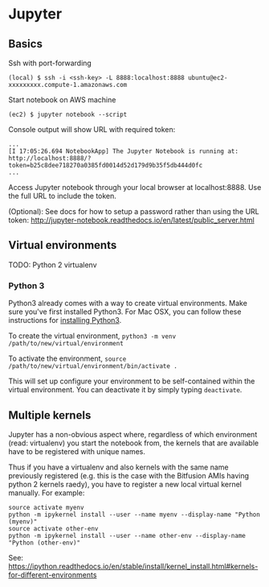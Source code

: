 # Jupyter

## Basics

Ssh with port-forwarding

    (local) $ ssh -i <ssh-key> -L 8888:localhost:8888 ubuntu@ec2-xxxxxxxxx.compute-1.amazonaws.com
    
Start notebook on AWS machine

    (ec2) $ jupyter notebook --script
    
Console output will show URL with required token:

    ...
    [I 17:05:26.694 NotebookApp] The Jupyter Notebook is running at: http://localhost:8888/?token=b25c8dee718270a0385fd0014d52d179d9b35f5db444d0fc
    ...
    
Access Jupyter notebook through your local browser at localhost:8888. Use the full URL to include the token.

(Optional): See docs for how to setup a password rather than using the URL token: <http://jupyter-notebook.readthedocs.io/en/latest/public_server.html>

## Virtual environments

TODO: Python 2 virtualenv

### Python 3

Python3 already comes with a way to create virtual environments. Make sure you've first installed Python3. For Mac OSX, you can follow these instructions for [installing Python3](http://python-guide-pt-br.readthedocs.io/en/latest/starting/install3/osx/).

To create the virtual environment, 
`python3 -m venv /path/to/new/virtual/environment`

To activate the environment,
`source /path/to/new/virtual/environment/bin/activate .`

This will set up configure your environment to be self-contained within the virtual environment. You can deactivate it by simply typing `deactivate`.

## Multiple kernels

Jupyter has a non-obvious aspect where, regardless of which environment (read: virtualenv) you start the notebook from, the kernels that are available have to be registered with unique names.

Thus if you have a virtualenv and also kernels with the same name previously registered (e.g. this is the case with the Bitfusion AMIs having python 2 kernels raedy), you have to register a new local virtual kernel manually. For example:

    source activate myenv
    python -m ipykernel install --user --name myenv --display-name "Python (myenv)"
    source activate other-env
    python -m ipykernel install --user --name other-env --display-name "Python (other-env)"

See: https://ipython.readthedocs.io/en/stable/install/kernel_install.html#kernels-for-different-environments
